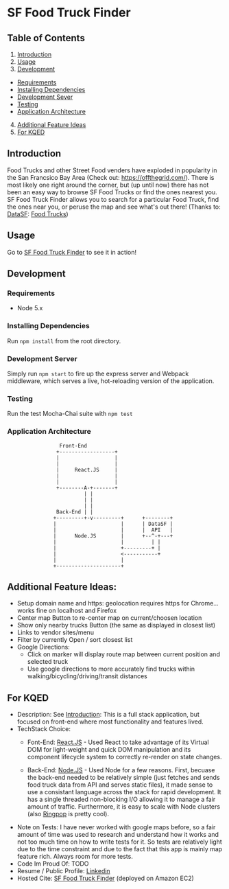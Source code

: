 SF Food Truck Finder
====================

## Table of Contents
1. [Introduction](#introduction)
2. [Usage](#usage)
3. [Development](#development)
  - [Requirements](#requirements)
  - [Installing Dependencies](#installing-dependencies)
  - [Development Sever](#development-server)
  - [Testing](#testing)
  - [Application Architecture](#application-architecture)
4. [Additional Feature Ideas](#additional-feature-ideas)
5. [For KQED](#for-kqed)


## Introduction

Food Trucks and other Street Food venders have exploded in popularity in the San Francsico Bay Area (Check out: https://offthegrid.com/).
There is most likely one right around the corner, but (up until now)
there has not been an easy way to browse SF Food Trucks or find the ones nearest you.
SF Food Truck Finder allows you to search for a particular Food Truck, find the ones near you,
or peruse the map and see what's out there!
(Thanks to: [DataSF](http://www.datasf.org/): [Food
Trucks](https://data.sfgov.org/Permitting/Mobile-Food-Facility-Permit/rqzj-sfat))

## Usage

Go to [SF Food Truck Finder](http://52.33.234.141:8000/) to see it in action!

## Development

### Requirements
- Node 5.x

### Installing Dependencies
Run `npm install` from the root directory.

### Development Server

Simply run `npm start` to fire up the express server and Webpack middleware, which serves a live, hot-reloading version of the application.

### Testing
Run the test Mocha-Chai suite with `npm test`


### Application Architecture ###

```
                 Front-End
                +------------------+
                |                  |
                |                  |
                |     React.JS     |
                |                  |
                |                  |
                +--------A-+-------+
                         | |
                         | |
                         | |
                Back-End | |
               +---------+-v---------+      +--------+
               |                     |      | DataSF |
               |                     |      |  API   |
               |      Node.JS        |      +--^-+---+
               |                     |         | |
               |                     +---------+ |
               |                     <-----------+
               |                     |
               +---------------------+

```
## Additional Feature Ideas: ##
  - Setup domain name and https: geolocation requires https for Chrome... works fine on localhost and Firefox
  - Center map Button to re-center map on current/choosen location
  - Show only nearby trucks Button (the same as displayed in closest list)
  - Links to vendor sites/menu
  - Filter by currently Open / sort closest list
  - Google Directions:
    - Click on marker will display route map between current position and selected truck
    - Use google directions to more accurately find trucks within walking/bicycling/driving/transit distances

## For KQED ##

- Description: See [Introduction](#introduction): This is a full stack application, but focused on front-end where most functionality and features lived.
- TechStack Choice:
  - Font-End: [React.JS](https://facebook.github.io/react/) - Used React to take advantage of its Virtual DOM for light-weight and quick DOM manipulation and its component lifecycle system to correctly re-render on state changes.

  - Back-End: [Node.JS](https://nodejs.org/en/) - Used Node for a few reasons. First, becuase the back-end needed to be relatively simple (just fetches and sends food truck data from API and serves static files), it made sense to use a consistant language across the stack for rapid development. It has a single threaded non-blocking I/O allowing it to manage a fair amount of traffic. Furthermore, it is easy to scale with Node clusters (also [Ringpop](https://eng.uber.com/intro-to-ringpop/) is pretty cool).
- Note on Tests: I have never worked with google maps before, so a fair amount of time was used to research and understand how it works and not too much time on how to write tests for it. So tests are relatively light due to the time constraint and due to the fact that this app is mainly map feature rich. Always room for more tests.
- Code Im Proud Of: TODO
- Resume / Public Profile: [Linkedin](https://www.linkedin.com/in/ranegridley)
- Hosted Cite: [SF Food Truck Finder](http://52.33.234.141:8000/) (deployed on Amazon EC2)

